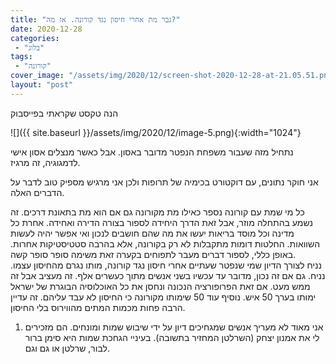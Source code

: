 ```yaml
---
title: "גבר מת אחרי חיסון נגד קורונה. אז מה?"
date: 2020-12-28
categories: 
 - "בלוג"
tags: 
 - "קורונה"
cover_image: "/assets/img/2020/12/screen-shot-2020-12-28-at-21.05.51.png"
layout: "post"
---
```


הנה טקסט שקראתי בפייסבוק

![]({{ site.baseurl }}/assets/img/2020/12/image-5.png){:width="1024"}

נתחיל מזה שעבור משפחת הנפטר מדובר באסון. אבל כאשר מנצלים אסון אישי לדמגוגיה, זה מרגיז.

אני חוקר נתונים, עם דוקטורט בכימיה של תרופות ולכן אני מרגיש מספיק טוב לדבר על הדברים האלה.

כל מי שמת עם קורונה נספר כאילו מת מקורונה גם אם הוא מת בתאונת דרכים. זה נשמע בהתחלה מוזר, אבל זאת הדרך היחידה לספור בצורה הדירה ואחידה. אחרת כל מדינה וכל מוסד בריאות יעשו את מה שהם חושבים לנכון ואי אפשר יהיה לעשות השוואות. החלטות דומות מתקבלות לא רק בקורונה, אלא בהרבה סטטיסטיקות אחרות. באופן כללי, לספור דברים מעבר לתפוחים בקערה זאת משימה סופר סופר קשה.  
נניח לצורך הדיון שמי שנפטר שעתיים אחרי חיסון נגד קורונה, מותו נגרם מהחיסון עצמו. נניח. גם אם זה נכון, מדובר עד עכשיו בשני אנשים מתוך כעשרים אלף. זה מעציב אבל זה ממש מעט. אם זאת הפרופורציה הנכונה ונחסן את כל האוכלוסיה הבוגרת של ישראל ימותו בערך 50 איש. נוסיף עוד 50 שימותו מקורונה כי החיסון לא עבד עליהם. זה עדיין הרבה פחות מכמות המתים מהווירוס בלי החיסון.

1. אני מאוד לא מעריך אנשים שמגחיכים דיון על ידי שיבוש שמות ומונחים. הם מזכירים לי את אמנון יצחק (השרלטן המחזיר בתשובה). בעיניי הגחכת שמות היא סימן ברור לבור, שרלטן או גם וגם.
